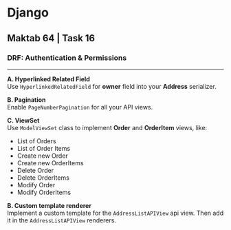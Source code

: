 # Django
## Maktab 64 | Task 16
### DRF: Authentication & Permissions

----
**A. Hyperlinked Related Field**    
Use `HyperlinkedRelatedField` for **owner** field into your **Address** serializer.

**B. Pagination**    
Enable `PageNumberPagination` for all your API views.

**C. ViewSet**  
Use `ModelViewSet` class to implement **Order** and **OrderItem** views, like:
- List of Orders
- List of Order Items
- Create new Order
- Create new OrderItems
- Delete Order
- Delete OrderItems
- Modify Order
- Modify OrderItems

**B. Custom template renderer**    
Implement a custom template for the `AddressListAPIView` api view. Then add it in the `AddressListAPIView` renderers.


